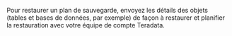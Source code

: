 Pour restaurer un plan de sauvegarde, envoyez les détails des objets (tables et bases de données, par exemple) de façon à restaurer et planifier la restauration avec votre équipe de compte Teradata.

